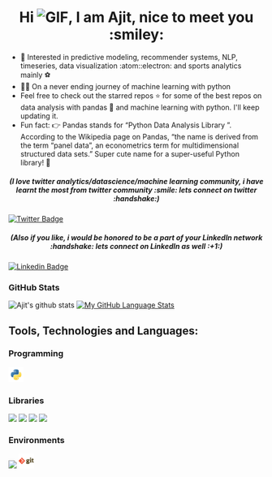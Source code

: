<h1 align="center">Hi <img height=30 width=30 alt="GIF" src="https://raw.githubusercontent.com/MartinHeinz/MartinHeinz/master/wave.gif" />, I am Ajit, nice to meet you :smiley: </h1>

- 👀 Interested in predictive modeling, recommender systems, NLP, timeseries, data visualization :atom::electron: and sports analytics mainly :soccer:       
- :technologist: On a never ending journey of machine learning with python
- Feel free to check out the starred repos :star: for some of the best repos on data analysis with pandas :panda_face: and machine learning with python. I'll keep updating it.
- Fun fact: :point_right: Pandas stands for “Python Data Analysis Library ”. According to the Wikipedia page on Pandas, “the name is derived from the term “panel data”, an econometrics term for multidimensional structured data sets.” Super cute name for a super-useful Python library! :partying_face:

<h5 align="center"><i>(I love twitter analytics/datascience/machine learning community, i have learnt the most from twitter community :smile: lets connect on twitter :handshake:)</i></h5>

[![Twitter Badge](https://img.shields.io/badge/-@Ajitminj-1ca0f1?style=flat&labelColor=1ca0f1&logo=twitter&logoColor=white&link=https://twitter.com/Ajitminj)](https://twitter.com/Ajitminj)

<h5 align="center"><i>(Also if you like, i would be honored to be a part of your LinkedIn network :handshake: lets connect on LinkedIn as well :+1:)</i></h5>

[![Linkedin Badge](https://img.shields.io/badge/-Ajit_Albert_Minj-blue?style=flat&logo=Linkedin&logoColor=white&link=https://www.linkedin.com/in/ajitalbertminj)](https://www.linkedin.com/in/ajitalbertminj)


### GitHub Stats

![Ajit's github stats](https://github-readme-stats.vercel.app/api?username=ajitminj&count_private=true&theme=prussian&show_icons=true)
[![My GitHub Language Stats](https://github-readme-stats.vercel.app/api/top-langs/?username=ajitminj&layout=compact&langs_count=5&theme=prussian)]()


## Tools, Technologies and Languages:
### Programming
<code><img height="30" src="https://raw.githubusercontent.com/github/explore/80688e429a7d4ef2fca1e82350fe8e3517d3494d/topics/python/python.png"></code>

### Libraries
<code><img height="30" src="https://upload.wikimedia.org/wikipedia/commons/thumb/0/05/Scikit_learn_logo_small.svg/1280px-Scikit_learn_logo_small.svg.png"></code>
<code><img height="30" src="https://numpy.org/images/logos/numpy.svg"></code>
<code><img height="30" src="https://upload.wikimedia.org/wikipedia/commons/thumb/2/22/Pandas_mark.svg/1200px-Pandas_mark.svg.png"></code>
<code><img height="30" src="https://upload.wikimedia.org/wikipedia/commons/thumb/8/84/Matplotlib_icon.svg/1200px-Matplotlib_icon.svg.png"></code>

### Environments
<code><img height="30" src="https://www.psych.mcgill.ca/labs/mogillab/anaconda2/pkgs/anaconda-navigator-1.4.3-py27_0/lib/python2.7/site-packages/anaconda_navigator/static/images/anaconda-icon-1024x1024.png"></code>
<code><img height="30" src="https://raw.githubusercontent.com/github/explore/80688e429a7d4ef2fca1e82350fe8e3517d3494d/topics/git/git.png"></code>



<!---
ajitminj/ajitminj is a ✨ special ✨ repository because its `README.md` (this file) appears on your GitHub profile.
You can click the Preview link to take a look at your changes.
--->
